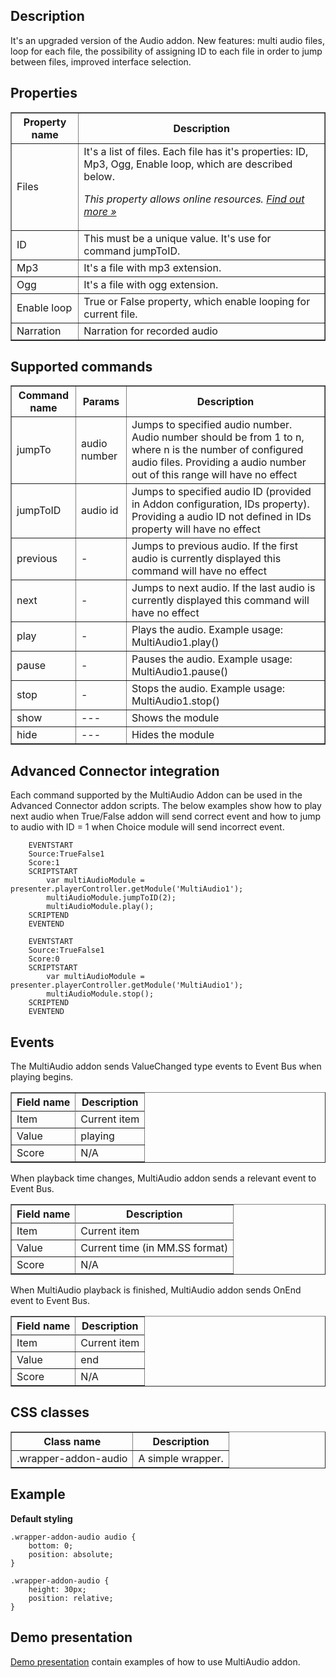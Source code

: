 ## Description
It's an upgraded version of the Audio addon. New features: multi audio files, loop for each file, the possibility of assigning ID to each file in order to jump between files, improved interface selection.

## Properties
<table border="1">
    <tr>
        <th>Property name</th>
        <th>Description</th>
    </tr>
    <tr>
        <td>Files</td>
        <td>It's a list of files. Each file has it's properties: ID, Mp3, Ogg, Enable loop, which are described below.
<p><em>This property allows online resources. <a href="/doc/page/Online-resources">Find out more »</a></em></p>
</td>
    </tr>
    <tr>
        <td>ID</td>
        <td>This must be a unique value. It's use for command jumpToID.</td>
    </tr>
    <tr>
        <td>Mp3</td>
        <td>It's a file with mp3 extension.</td>
    </tr>
    <tr>
        <td>Ogg</td>
        <td>It's a file with ogg extension.</td>
    </tr>
    <tr>
        <td>Enable loop</td>
        <td>True or False property, which enable looping for current file.</td>
    </tr>
    <tr>
        <td>Narration</td>
        <td>Narration for recorded audio</td>
    </tr>
</table>

## Supported commands

<table border='1'>
    <tr>
        <th>Command name</th>
        <th>Params</th> 
        <th>Description</th> 
    </tr>
    <tr>
        <td>jumpTo</td>
        <td>audio number</td> 
        <td>Jumps to specified audio number. Audio number should be from 1 to n, where n is the number of configured audio files. Providing a audio number out of this range will have no effect</td> 
    </tr>
    <tr>
        <td>jumpToID</td>
        <td>audio id</td> 
        <td>Jumps to specified audio ID (provided in Addon configuration, IDs property). Providing a audio ID not defined in IDs property will have no effect</td> 
    </tr>
    <tr>
        <td>previous</td>
        <td>-</td> 
        <td>Jumps to previous audio. If the first audio is currently displayed this command will have no effect</td> 
    </tr>
    <tr>
        <td>next</td>
        <td>-</td> 
        <td>Jumps to next audio. If the last audio is currently displayed this command will have no effect</td> 
    </tr>
    <tr>
        <td>play</td>
        <td>-</td> 
        <td>Plays the audio. Example usage: MultiAudio1.play()</td> 
    </tr>
    <tr>
        <td>pause</td>
        <td>-</td> 
        <td>Pauses the audio. Example usage: MultiAudio1.pause()</td> 
    </tr>
    <tr>
        <td>stop</td>
        <td>-</td> 
        <td>Stops the audio. Example usage: MultiAudio1.stop()</td> 
    </tr>
    <tr>
        <td>show</td>
        <td>---</td>
        <td>Shows the module</td>
    </tr>
    <tr>
        <td>hide</td>
        <td>---</td>
        <td>Hides the module</td>
    </tr>
</table>

## Advanced Connector integration
Each command supported by the MultiAudio Addon can be used in the Advanced Connector addon scripts. The below examples show how to play next audio when True/False addon will send correct event
and how to jump to audio with ID = 1 when Choice module will send incorrect event.

        EVENTSTART
        Source:TrueFalse1
        Score:1
        SCRIPTSTART
            var multiAudioModule = presenter.playerController.getModule('MultiAudio1');
            multiAudioModule.jumpToID(2);
            multiAudioModule.play();
        SCRIPTEND
        EVENTEND

        EVENTSTART
        Source:TrueFalse1
        Score:0
        SCRIPTSTART
            var multiAudioModule = presenter.playerController.getModule('MultiAudio1');
            multiAudioModule.stop();
        SCRIPTEND
        EVENTEND

## Events

The MultiAudio addon sends ValueChanged type events to Event Bus when playing begins.

<table border='1'>
<tbody>
    <tr>
        <th>Field name</th>
        <th>Description</th>
    </tr>
    <tr>
        <tr>
            <td>Item</td>
            <td>Current item</td>
        </tr>
        <tr>
            <td>Value</td>
            <td>playing</td>
        </tr>
        <tr>
            <td>Score</td>
            <td>N/A</td>
        </tr>
    </tr>
</tbody>
</table>

When playback time changes, MultiAudio addon sends a relevant event to Event Bus.

<table border='1'>
<tbody>
    <tr>
        <th>Field name</th>
        <th>Description</th>
    </tr>
    <tr>
        <tr>
            <td>Item</td>
            <td>Current item</td>
        </tr>
        <tr>
            <td>Value</td>
            <td>Current time (in MM.SS format)</td>
        </tr>
        <tr>
            <td>Score</td>
            <td>N/A</td>
        </tr>
    </tr>
</tbody>
</table>

When MultiAudio playback is finished, MultiAudio addon sends OnEnd event to Event Bus.

<table border='1'>
<tbody>
    <tr>
        <th>Field name</th>
        <th>Description</th>
    </tr>
    <tr>
        <tr>
            <td>Item</td>
            <td>Current item</td>
        </tr>
        <tr>
            <td>Value</td>
            <td>end</td>
        </tr>
        <tr>
            <td>Score</td>
            <td>N/A</td>
        </tr>
    </tr>
</tbody>
</table>


## CSS classes

<table border='1'>
    <tr>
        <th>Class name</th>
        <th>Description</th>
    </tr>
    <tr>
        <td>.wrapper-addon-audio</td>
        <td>A simple wrapper.</td> 
    </tr>
</table>

## Example

**Default styling**  

    .wrapper-addon-audio audio {
        bottom: 0;
        position: absolute;
    }

    .wrapper-addon-audio {
        height: 30px;
        position: relative;
    }

## Demo presentation
[Demo presentation](/embed/2437247 "Demo presentation") contain examples of how to use MultiAudio addon.           